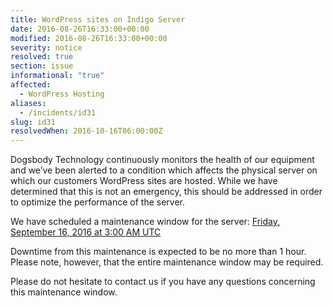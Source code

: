 ```yaml
---
title: WordPress sites on Indigo Server
date: 2016-08-26T16:33:00+00:00
modified: 2016-08-26T16:33:00+00:00
severity: notice
resolved: true
section: issue
informational: "true"
affected:
  - WordPress Hosting
aliases:
  - /incidents/id31
slug: id31
resolvedWhen: 2016-10-16T06:00:00Z
---
```


Dogsbody Technology continuously monitors the health of our equipment and we’ve been alerted to a condition which affects the physical server on which our customers WordPress sites are hosted. While we have determined that this is not an emergency, this should be addressed in order to optimize the performance of the server.

We have scheduled a maintenance window for the server: [Friday, September 16, 2016 at 3:00 AM UTC](https://www.timeanddate.com/worldclock/fixedtime.html?iso=20160916T03&ah=1)

Downtime from this maintenance is expected to be no more than 1 hour. Please note, however, that the entire maintenance window may be required.

Please do not hesitate to contact us if you have any questions concerning this maintenance window.

